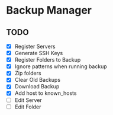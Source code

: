 # Backup Manager


## TODO

- [x] Register Servers
- [x] Generate SSH Keys
- [x] Register Folders to Backup
- [x] Ignore patterns when running backup
- [x] Zip folders
- [x] Clear Old Backups
- [x] Download Backup
- [x] Add host to known_hosts
- [ ] Edit Server
- [ ] Edit Folder